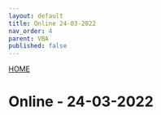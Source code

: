 ```yaml
---
layout: default
title: Online 24-03-2022
nav_order: 4
parent: VBA
published: false
---
```

[HOME](../README.md)
# Online - 24-03-2022
